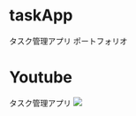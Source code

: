 # taskApp
タスク管理アプリ ポートフォリオ

# Youtube
タスク管理アプリ
[![](https://img.youtube.com/vi/50CdiiVLKvo&feature=youtu.be/0.jpg)](https://www.youtube.com/watch?v=50CdiiVLKvo&feature=youtu.be)
